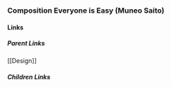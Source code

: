 ### Composition Everyone is Easy (Muneo Saito)
#### Links
##### Parent Links
[[Design]]
##### Children Links
